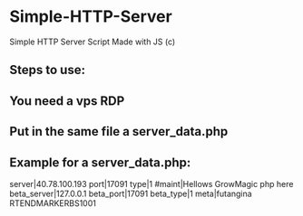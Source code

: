 # Simple-HTTP-Server
Simple HTTP Server Script Made with JS (c)


## Steps to use:
## You need a vps RDP
## Put in the same file a server_data.php
## Example for a server_data.php:
server|40.78.100.193
port|17091
type|1
#maint|Hellows GrowMagic php here
beta_server|127.0.0.1
beta_port|17091
beta_type|1
meta|futangina
RTENDMARKERBS1001
